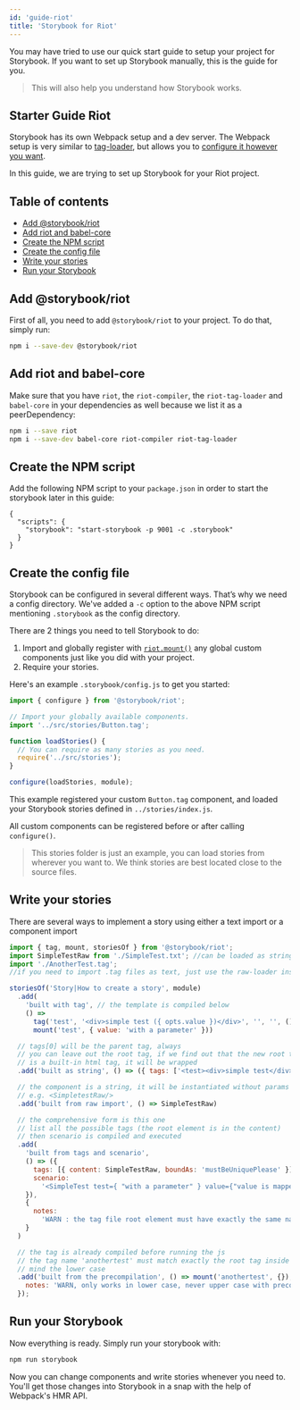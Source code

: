 ```yaml
---
id: 'guide-riot'
title: 'Storybook for Riot'
---
```


You may have tried to use our quick start guide to setup your project for Storybook. If you want to set up Storybook manually, this is the guide for you.

> This will also help you understand how Storybook works.

## Starter Guide Riot

Storybook has its own Webpack setup and a dev server.
The Webpack setup is very similar to [tag-loader](https://github.com/riot/tag-loader), but allows you to [configure it however you want](/configurations/custom-webpack-config/).

In this guide, we are trying to set up Storybook for your Riot project.

## Table of contents

-   [Add @storybook/riot](#add-storybookriot)
-   [Add riot and babel-core](#add-riot-and-babel-core)
-   [Create the NPM script](#create-the-npm-script)
-   [Create the config file](#create-the-config-file)
-   [Write your stories](#write-your-stories)
-   [Run your Storybook](#run-your-storybook)

## Add @storybook/riot

First of all, you need to add `@storybook/riot` to your project. To do that, simply run:

```sh
npm i --save-dev @storybook/riot
```

## Add riot and babel-core

Make sure that you have `riot`, the `riot-compiler`, the `riot-tag-loader` and `babel-core` in your dependencies as well because we list it as a peerDependency:

```sh
npm i --save riot
npm i --save-dev babel-core riot-compiler riot-tag-loader
```

## Create the NPM script

Add the following NPM script to your `package.json` in order to start the storybook later in this guide:

    {
      "scripts": {
        "storybook": "start-storybook -p 9001 -c .storybook"
      }
    }

## Create the config file

Storybook can be configured in several different ways.
That’s why we need a config directory. We've added a `-c` option to the above NPM script mentioning `.storybook` as the config directory.

There are 2 things you need to tell Storybook to do:

1.  Import and globally register with [`riot.mount()`](https://riot.js.org/api/#mounting) any global custom components just like you did with your project.
2.  Require your stories.

Here's an example `.storybook/config.js` to get you started:

```js
import { configure } from '@storybook/riot';

// Import your globally available components.
import '../src/stories/Button.tag'; 

function loadStories() {
  // You can require as many stories as you need.
  require('../src/stories');
}

configure(loadStories, module);
```

This example registered your custom `Button.tag` component, and loaded your Storybook stories defined in `../stories/index.js`.

All custom components can be registered before or after calling `configure()`.

> This stories folder is just an example, you can load stories from wherever you want to.
> We think stories are best located close to the source files.

## Write your stories

There are several ways to implement a story using either a text import or a component import

```js
import { tag, mount, storiesOf } from '@storybook/riot';
import SimpleTestRaw from './SimpleTest.txt'; //can be loaded as string if you prefer
import './AnotherTest.tag';
//if you need to import .tag files as text, just use the raw-loader instead of the riot-tag-loader

storiesOf('Story|How to create a story', module)
  .add(
    'built with tag', // the template is compiled below
    () =>
      tag('test', '<div>simple test ({ opts.value })</div>', '', '', () => {}) &&
      mount('test', { value: 'with a parameter' }))

  // tags[0] will be the parent tag, always
  // you can leave out the root tag, if we find out that the new root tag
  // is a built-in html tag, it will be wrapped
  .add('built as string', () => ({ tags: ['<test><div>simple test</div></test>'] })

  // the component is a string, it will be instantiated without params
  // e.g. <SimpletestRaw/>
  .add('built from raw import', () => SimpleTestRaw)

  // the comprehensive form is this one
  // list all the possible tags (the root element is in the content)
  // then scenario is compiled and executed
  .add(
    'built from tags and scenario',
    () => ({
      tags: [{ content: SimpleTestRaw, boundAs: 'mustBeUniquePlease' }],
      scenario:
        '<SimpleTest test={ "with a parameter" } value={"value is mapped to riotValue"}></SimpleTest>',
    }),
    {
      notes:
        'WARN : the tag file root element must have exactly the same name (or else you will see nothing)',
    }
  )

  // the tag is already compiled before running the js
  // the tag name 'anothertest' must match exactly the root tag inside the tag file
  // mind the lower case
  .add('built from the precompilation', () => mount('anothertest', {}), {
    notes: 'WARN, only works in lower case, never upper case with precompiled templates',
  });
```

## Run your Storybook

Now everything is ready. Simply run your storybook with:

```sh
npm run storybook
```

Now you can change components and write stories whenever you need to.
You'll get those changes into Storybook in a snap with the help of Webpack's HMR API.
